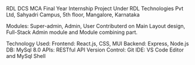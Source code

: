 RDL DCS
MCA Final Year Internship Project Under RDL Technologies Pvt Ltd, Sahyadri Campus, 5th floor, Mangalore, Karnataka

Modules:
Super-admin, Admin, User
Contributerd on Main Layout design, Full-Stack Admin module and Module combining part.

Technology Used:
Frontend: React.js, CSS, MUI
Backend: Express, Node.js
DB: MySql 8.0
APIs: RESTful API
Version Control: Git
IDE: VS Code Editor and MySql Shell
